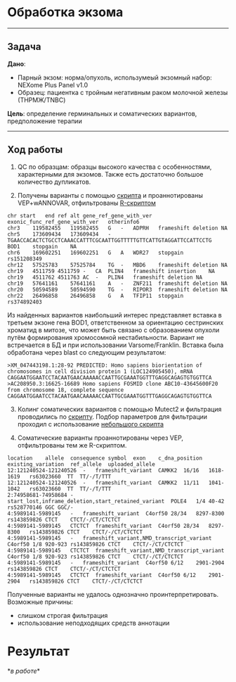 # Обработка экзома  
  

---

## Задача
**Дано**:
- Парный экзом: норма/опухоль, использумеый экзомный набор: NEXome Plus Panel v1.0
- Образец: пациентка с тройным негативным раком молочной железы (ТНРМЖ/TNBC)

**Цель**: определение герминальных и соматических вариантов, предположение терапии

---

##  Ход работы  
1. QC по образцам: образцы высокого качества с особенностями, характерными для экзомов. Также есть достаточно большое количество дупликатов.

2. Получены варианты с помощью [скрипта](norm_vcf.sh) и проаннотированы VEP+wANNOVAR, отфильтрованы [R-скриптом](anotation.R)
```
chr	start	end	ref	alt	gene_ref_gene_with_ver	exonic_func_ref_gene_with_ver	otherinfo6
chr3	119582455	119582455	G	-	ADPRH	frameshift deletion	NA
chr5	173609434	173609434	-	TGAACCACACTCTGCCTCAAACCATTTCGCAATTGGTTTTTGTTCATTGTAGGATTCCATTCCTG	BOD1	stopgain	NA
chr6	169602251	169602251	G	A	WDR27	stopgain	rs151208349
chr12	57525783	57525784	TG	-	MBD6	frameshift deletion	NA
chr19	4511759	4511759	-	CA	PLIN4	frameshift insertion	NA
chr19	4511762	4511763	AC	-	PLIN4	frameshift deletion	NA
chr19	57641161	57641161	A	-	ZNF211	frameshift deletion	NA
chr20	50594589	50594590	TG	-	RIPOR3	frameshift deletion	NA
chr22	26496858	26496858	G	A	TFIP11	stopgain	rs374892403
```

Из найденных вариантов наибольший интерес представляет вставка в третьем экзоне гена BOD1, ответственном за ориентацию сестринских хроматид в митозе, что может быть связано с образованием опухоли путём формирования хромосомной нестабильности. Вариант не встречается в БД и при использовании Varsome/Franklin. Вставка была обработана через blast со следующим результатом:
```
>XM_047443198.1:28-92 PREDICTED: Homo sapiens biorientation of chromosomes in cell division protein 1 (LOC124905450), mRNA
CAGGAATGGAATCCTACAATGAACAAAAACCAATTGCGAAATGGTTTGAGGCAGAGTGTGGTTCA
>AC208950.3:16625-16689 Homo sapiens FOSMID clone ABC10-43645600F20 from chromosome 18, complete sequence
CAGGAATGGAATCCTACAATGAACAAAAACCAATTGCGAAATGGTTTGAGGCAGAGTGTGGTTCA
```


3. Колинг соматических вариантов с помощью Mutect2 и фильтрация проводились по [скрипту](tumor_to_vcf.sh). Подбор параметров для фильтрации проходил с использование [небольшого скрипта](mean.sh)

4. Соматические варианты проаннотированы через VEP, отфильтрованы тем же R-скриптом.
```
location	allele	consequence	symbol	exon	c_dna_position	existing_variation	ref_allele	uploaded_allele
12:121240524-121240526	-	frameshift_variant	CAMKK2	16/16	1618-1619	rs63023660	TT	TT/-/T/TTT
12:121240524-121240526	-	frameshift_variant	CAMKK2	11/11	1041-1042	rs63023660	TT	TT/-/T/TTT
2:74958681-74958684	-	start_lost,inframe_deletion,start_retained_variant	POLE4	1/4	40-42	rs528770146	GGC	GGC/-
4:5989141-5989145	-	frameshift_variant	C4orf50	28/34	8297-8300	rs143859826	CTCT	CTCT/-/CT/CTCTCT
4:5989141-5989145	CTCTCT	frameshift_variant	C4orf50	28/34	8297-8300	rs143859826	CTCT	CTCT/-/CT/CTCTCT
4:5989141-5989145	-	frameshift_variant,NMD_transcript_variant	C4orf50	1/8	920-923	rs143859826	CTCT	CTCT/-/CT/CTCTCT
4:5989141-5989145	CTCTCT	frameshift_variant,NMD_transcript_variant	C4orf50	1/8	920-923	rs143859826	CTCT	CTCT/-/CT/CTCTCT
4:5989141-5989145	-	frameshift_variant	C4orf50	6/12	2901-2904	rs143859826	CTCT	CTCT/-/CT/CTCTCT
4:5989141-5989145	CTCTCT	frameshift_variant	C4orf50	6/12	2901-2904	rs143859826	CTCT	CTCT/-/CT/CTCTCT
```
Полученные варианты не удалось однозначно проинтерпретировать. Возможные причины:
- слишком строгая фильтрация
- использование неподходящих средств аннотации

# Результат
\**в работе*\* 